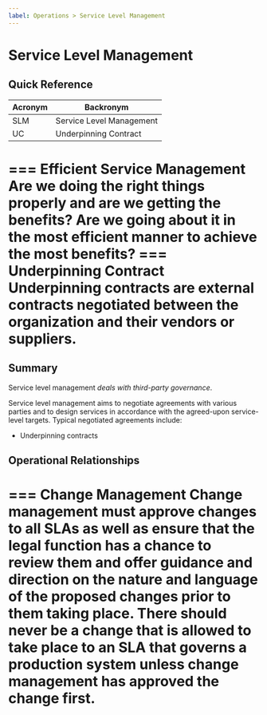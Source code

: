 ```yaml
---
label: Operations > Service Level Management
---
```


# Service Level Management

## Quick Reference

| Acronym | Backronym |
| - | - |
| SLM | Service Level Management |
| UC | Underpinning Contract |

=== Efficient Service Management
Are we doing the right things properly and are we getting the benefits? Are we going about it in the most efficient manner to achieve the most benefits?
=== Underpinning Contract
Underpinning contracts are external contracts negotiated between the organization and their vendors or suppliers.
===

## Summary

Service level management *deals with third-party governance*.

Service level management aims to negotiate agreements with various parties and to design services in accordance with the agreed-upon service-level targets. Typical negotiated agreements include:

- Underpinning contracts

## Operational Relationships

=== Change Management
Change management must approve changes to all SLAs as well as ensure that the legal function has a chance to review them and offer guidance and direction on the nature and language of the proposed changes prior to them taking place. There should never be a change that is allowed to take place to an SLA that governs a production system unless change management has approved the change first.
===
